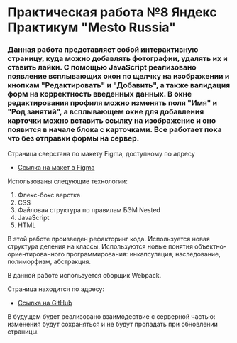 # Практическая работа №8 Яндекс Практикум "Mesto Russia"

### Данная работа представляет собой интерактивную страницу, куда можно добавлять фотографии, удалять их и ставить лайки. C помощью JavaScript реализовано появление всплывающих окон по щелчку на изображении и кнопкам "Редактировать" и "Добавить", а также валидация форм на корректность введенных данных. В окне редактирования профиля можно изменять поля "Имя" и "Род занятий", а всплывающем окне для добавления карточки можно вставить ссылку на изображение и оно появится в начале блока с карточками. Все работает пока что без отправки формы на сервер. 

Страница сверстана по макету Figma, доступному по адресу
* [Ссылка на макет в Figma](https://www.figma.com/file/kRVLKwYG3d1HGLvh7JFWRT/JavaScript.-Sprint-6?node-id=0%3A1)

Использованы следующие технологии:
1. Флекс-бокс верстка
2. CSS
3. Файловая структура по правилам БЭМ Nested
4. JavaScript
5. HTML

В этой работе произведен рефакторинг кода. Используется новая структура деления на классы. Используются новые понятия объектно-ориентированного программирования: инкапсуляция, наследование, полиморфизм, абстракция. 

В данной работе используется сборщик Webpack.

Страница находится по адресу:
* [Ссылка на GitHub](https://screench.github.io/mesto/)

В будущем будет реализовано взаимодествие с серверной частью: изменения будут сохраняться и не будут пропадать при обновлении страницы.